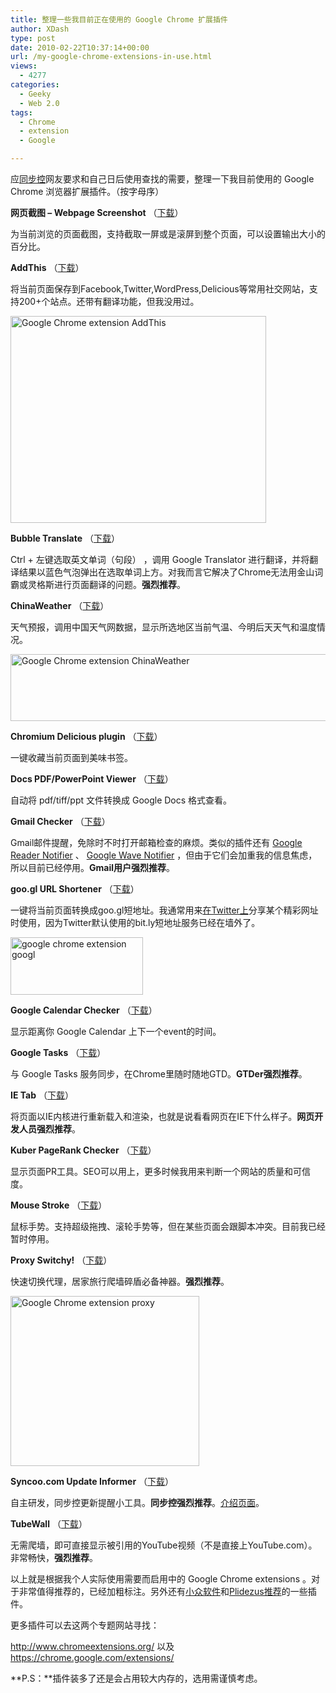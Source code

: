 ```yaml
---
title: 整理一些我目前正在使用的 Google Chrome 扩展插件
author: XDash
type: post
date: 2010-02-22T10:37:14+00:00
url: /my-google-chrome-extensions-in-use.html
views:
  - 4277
categories:
  - Geeky
  - Web 2.0
tags:
  - Chrome
  - extension
  - Google

---
```

应<a href="http://www.syncoo.com" target="_blank">同步控</a>网友要求和自己日后使用查找的需要，整理一下我目前使用的 Google Chrome 浏览器扩展插件。（按字母序）

**网页截图 &#8211; Webpage Screenshot** （<a href="https://chrome.google.com/extensions/detail/ckibcdccnfeookdmbahgiakhnjcddpki" target="_blank">下载</a>）

为当前浏览的页面截图，支持截取一屏或是滚屏到整个页面，可以设置输出大小的百分比。

**AddThis** （<a href="https://chrome.google.com/extensions/detail/pannmpobbfegpjngknbghelclaalbfob?hl=zh-cn" target="_blank">下载</a>）

将当前页面保存到Facebook,Twitter,WordPress,Delicious等常用社交网站，支持200+个站点。还带有翻译功能，但我没用过。

[<img loading="lazy" decoding="async" class="alignnone size-full wp-image-2925" title="Google Chrome extension AddThis" src="http://www.fanbing.net/wp-content/uploads/2010/02/3003.png" alt="Google Chrome extension AddThis" width="409" height="331" />][1]

**Bubble Translate** （<a href="https://chrome.google.com/extensions/detail/jlhlebbhengjlhmcjebbkambaekglhkf" target="_blank">下载</a>）

Ctrl + 左键选取英文单词（句段） ，调用 Google Translator 进行翻译，并将翻译结果以蓝色气泡弹出在选取单词上方。对我而言它解决了Chrome无法用金山词霸或灵格斯进行页面翻译的问题。**强烈推荐**。

**ChinaWeather** （<a href="https://chrome.google.com/extensions/detail/chllelencipbhdcelplgadmefkopmpgd?hl=zh-cn" target="_blank">下载</a>）

天气预报，调用中国天气网数据，显示所选地区当前气温、今明后天天气和温度情况。

<!--more-->

[<img loading="lazy" decoding="async" class="alignnone size-full wp-image-2919" title="Google Chrome extension ChinaWeather" src="http://www.fanbing.net/wp-content/uploads/2010/02/1.png" alt="Google Chrome extension ChinaWeather" width="533" height="107" srcset="http://xdash.one/wp-content/uploads/2010/02/1.png 666w, http://xdash.one/wp-content/uploads/2010/02/1-499x100.png 499w" sizes="(max-width: 533px) 100vw, 533px" />][2]

**Chromium Delicious plugin** （<a href="https://chrome.google.com/extensions/detail/anlkjppofaicbdanhhpbbogknfodfhfm?hl=zh-cn" target="_blank">下载</a>）

一键收藏当前页面到美味书签。

**Docs PDF/PowerPoint Viewer** （<a href="https://chrome.google.com/extensions/detail/nnbmlagghjjcbdhgmkedmbmedengocbn?hl=zh-cn" target="_blank">下载</a>）

自动将 pdf/tiff/ppt 文件转换成 Google Docs 格式查看。

**Gmail Checker** （<a href="https://chrome.google.com/extensions/detail/mihcahmgecmbnbcchbopgniflfhgnkff?hl=zh-cn" target="_blank">下载</a>）

Gmail邮件提醒，免除时不时打开邮箱检查的麻烦。类似的插件还有 <a href="https://chrome.google.com/extensions/detail/apflmjolhbonpkbkooiamcnenbmbjcbf?hl=zh-cn" target="_blank">Google Reader Notifier</a> 、 <a href="https://chrome.google.com/extensions/detail/aphncaagnlabkeipnbbicmcahnamibgb?hl=zh-cn" target="_blank">Google Wave Notifier</a> ，但由于它们会加重我的信息焦虑，所以目前已经停用。**Gmail用户强烈推荐**。

**goo.gl URL Shortener** （<a href="https://chrome.google.com/extensions/detail/iblijlcdoidgdpfknkckljiocdbnlagk" target="_blank">下载</a>）

一键将当前页面转换成goo.gl短地址。我通常用来<a href="http://twitter.com/xdash" target="_blank">在Twitter上</a>分享某个精彩网址时使用，因为Twitter默认使用的bit.ly短地址服务已经在墙外了。

[<img loading="lazy" decoding="async" class="alignnone size-full wp-image-2922" title="google chrome extension googl" src="http://www.fanbing.net/wp-content/uploads/2010/02/google-chrome-extension-googl.jpg" alt="google chrome extension googl" width="212" height="92" />][3]

**Google Calendar Checker** （<a href="https://chrome.google.com/extensions/detail/ookhcbgokankfmjafalglpofmolfopek?hl=zh-cn" target="_blank">下载</a>）

显示距离你 Google Calendar 上下一个event的时间。

**Google Tasks** （<a href="http://www.chromeextensions.org/wp-content/themes/chrome-extensions/includes/download.php?link=http://www.chromeextensions.org/wp-content/uploads/2009/11/gtasks-1.4.0.crx&post_id=2546" target="_blank">下载</a>）

与 Google Tasks 服务同步，在Chrome里随时随地GTD。**GTDer强烈推荐**。

**IE Tab** （<a href="https://chrome.google.com/extensions/detail/hehijbfgiekmjfkfjpbkbammjbdenadd" target="_blank">下载</a>）

将页面以IE内核进行重新载入和渲染，也就是说看看网页在IE下什么样子。**网页开发人员强烈推荐**。

**Kuber PageRank Checker** （<a href="https://chrome.google.com/extensions/detail/hhgojllinjdfbjknbpfcladgieljgoab?hl=zh-cn" target="_blank">下载</a>）

显示页面PR工具。SEO可以用上，更多时候我用来判断一个网站的质量和可信度。

**Mouse Stroke** （<a href="https://chrome.google.com/extensions/detail/aeaoofnhgocdbnbeljkmbjdmhbcokfdb?hl=zh-cn" target="_blank">下载</a>）

鼠标手势。支持超级拖拽、滚轮手势等，但在某些页面会跟脚本冲突。目前我已经暂时停用。

**Proxy Switchy!** （<a href="https://chrome.google.com/extensions/detail/caehdcpeofiiigpdhbabniblemipncjj?hl=zh-cn" target="_blank">下载</a>）

快速切换代理，居家旅行爬墙碎盾必备神器。**强烈推荐**。

[<img loading="lazy" decoding="async" class="alignnone size-full wp-image-2923" title="Google Chrome extension proxy" src="http://www.fanbing.net/wp-content/uploads/2010/02/12001.png" alt="Google Chrome extension proxy" width="302" height="272" />][4]

**Syncoo.com Update Informer** （<a href="http://www.syncoo.com/download/syncoo.crx" target="_blank">下载</a>）

自主研发，同步控更新提醒小工具。**同步控强烈推荐**。<a href="http://www.syncoo.com/google-chrome-plugin-syncoo-update-informer-1341.htm" target="_blank">介绍页面</a>。

**TubeWall** （<a href="https://chrome.google.com/extensions/detail/cjbfdchhajcjbjikbjaffmdfhlefgbpa?hl=zh-cn" target="_blank">下载</a>）

无需爬墙，即可直接显示被引用的YouTube视频（不是直接上YouTube.com）。非常畅快，**强烈推荐**。

以上就是根据我个人实际使用需要而启用中的 Google Chrome extensions 。对于非常值得推荐的，已经加粗标注。另外还有<a href="http://www.appinn.com/chrome-4-extensions-setup/" target="_blank">小众软件</a>和<a href="http://www.plidezus.net/?p=1726" target="_blank">Plidezus推荐</a>的一些插件。

更多插件可以去这两个专题网站寻找：

<a href="http://www.chromeextensions.org/" target="_blank">http://www.chromeextensions.org/</a> 以及 <https://chrome.google.com/extensions/>

**P.S：**插件装多了还是会占用较大内存的，选用需谨慎考虑。

 [1]: http://www.fanbing.net/wp-content/uploads/2010/02/3003.png
 [2]: http://www.fanbing.net/wp-content/uploads/2010/02/1.png
 [3]: http://www.fanbing.net/wp-content/uploads/2010/02/google-chrome-extension-googl.jpg
 [4]: http://www.fanbing.net/wp-content/uploads/2010/02/12001.png